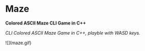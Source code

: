 # Maze
<p><b> Colored ASCII Maze CLI Game in C++ </b></p>
<p><i> CLI Colored ASCII Maze Game in C++, playble with WASD keys.</i></p>
![](maze.gif)
